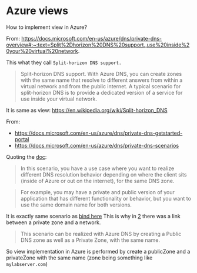 # Azure views

How to implement view in Azure?

From:
https://docs.microsoft.com/en-us/azure/dns/private-dns-overview#:~:text=Split%2Dhorizon%20DNS%20support.,use%20inside%20your%20virtual%20network.

This what they call `Split-horizon DNS support.`
> Split-horizon DNS support. With Azure DNS, you can create zones with the same name that resolve to different answers from within a virtual network and from the public internet. A typical scenario for split-horizon DNS is to provide a dedicated version of a service for use inside your virtual network.

It is same as view: https://en.wikipedia.org/wiki/Split-horizon_DNS 

From:
- https://docs.microsoft.com/en-us/azure/dns/private-dns-getstarted-portal
- https://docs.microsoft.com/en-us/azure/dns/private-dns-scenarios

Quoting the [doc](https://docs.microsoft.com/en-us/azure/dns/private-dns-scenarios#scenario-split-horizon-functionality):
> In this scenario, you have a use case where you want to realize different DNS resolution behavior depending on where the client sits (inside of Azure or out on the internet), for the same DNS zone.

> For example, you may have a private and public version of your application that has different functionality or behavior, but you want to use the same domain name for both versions. 

It is exactly same scenario as [bind here](../../2-advanced-bind/2-bind-views/bind-views.md)
This is why in [2](./2-Azure-authoritative-DNS.md#private-dns) there was a link between a private zone and a network.

> This scenario can be realized with Azure DNS by creating a Public DNS zone as well as a Private Zone, with the same name.

So view implementation in Azure is performed by create a publicZone and a privateZone with the same name (zone being something like `mylabserver.com`) 



